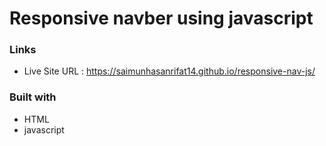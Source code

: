 # Responsive navber using javascript

### Links
* Live Site URL : https://saimunhasanrifat14.github.io/responsive-nav-js/


### Built with

* HTML
* javascript
